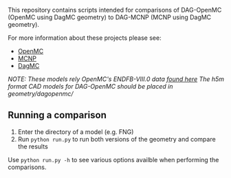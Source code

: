 
This repository contains scripts intended for comparisons of DAG-OpenMC (OpenMC using DagMC geometry) to DAG-MCNP (MCNP using DagMC geometry).

For more information about these projects please see:

  - [OpenMC](https://openmc.readthedocs.io/en/stable/)
  - [MCNP](https://mcnp.lanl.gov/)
  - [DagMC](https://svalinn.github.io/DAGMC/)


*NOTE: These models rely OpenMC's ENDFB-VIII.0 data [found here](https://openmc.org/lanl-data-libraries/)*
       *The h5m format CAD models for DAG-OpenMC should be placed in geometry/dagopenmc/*


## Running a comparison

  1. Enter the directory of a model (e.g. FNG)
  2. Run `python run.py` to run both versions of the geometry and compare the results

Use `python run.py -h` to see various options availble when performing the comparisons.
